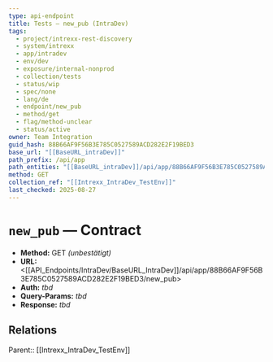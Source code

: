 ```yaml
---
type: api-endpoint
title: Tests — new_pub (IntraDev)
tags:
  - project/intrexx-rest-discovery
  - system/intrexx
  - app/intradev
  - env/dev
  - exposure/internal-nonprod
  - collection/tests
  - status/wip
  - spec/none
  - lang/de
  - endpoint/new_pub
  - method/get
  - flag/method-unclear
  - status/active
owner: Team Integration
guid_hash: 88B66AF9F56B3E785C0527589ACD282E2F19BED3
base_url: "[[BaseURL_intraDev]]"
path_prefix: /api/app
path_entities: "[[BaseURL_intraDev]]/api/app/88B66AF9F56B3E785C0527589ACD282E2F19BED3/new_pub"
method: GET
collection_ref: "[[Intrexx_IntraDev_TestEnv]]"
last_checked: 2025-08-27
---
```



# `new_pub` — Contract
- **Method:** GET *(unbestätigt)*
- **URL:** <[[API_Endpoints/IntraDev/BaseURL_IntraDev]]/api/app/88B66AF9F56B3E785C0527589ACD282E2F19BED3/new_pub>
- **Auth:** _tbd_
- **Query-Params:** _tbd_
- **Response:** _tbd_

## Relations
Parent:: [[Intrexx_IntraDev_TestEnv]]
